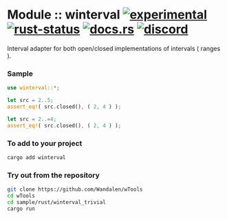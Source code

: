 # Module :: winterval [![experimental](https://img.shields.io/badge/stability-experimental-orange.svg)](https://github.com/emersion/stability-badges#experimental) [![rust-status](https://github.com/Wandalen/wTools/actions/workflows/wIntervalPush.yml/badge.svg)](https://github.com/Wandalen/wTools/actions/workflows/wIntervalPush.yml) [![docs.rs](https://img.shields.io/docsrs/winterval?color=e3e8f0&logo=docs.rs)](https://docs.rs/winterval) [![discord](https://img.shields.io/discord/872391416519737405?color=e3e8f0&logo=discord&logoColor=e3e8f0)](https://discord.gg/JwTG6d2b)

Interval adapter for both open/closed implementations of intervals ( ranges ).

### Sample

```rust
use winterval::*;

let src = 2..5;
assert_eq!( src.closed(), ( 2, 4 ) );

let src = 2..=4;
assert_eq!( src.closed(), ( 2, 4 ) );
```

### To add to your project

```sh
cargo add winterval
```

### Try out from the repository

```sh
git clone https://github.com/Wandalen/wTools
cd wTools
cd sample/rust/winterval_trivial
cargo run
```
